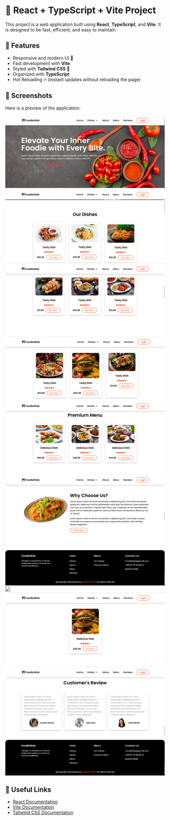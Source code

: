 # 🚀 React + TypeScript + Vite Project

This project is a web application built using **React**, **TypeScript**, and **Vite**. It is designed to be fast, efficient, and easy to maintain.

## 🌟 Features

- Responsive and modern UI 📱
- Fast development with **Vite**
- Styled with **Tailwind CSS** 🎨
- Organized with **TypeScript**
- Hot Reloading 🔥 (instant updates without reloading the page)

## 📸 Screenshots
Here is a preview of the application:

![App Preview](./public/capture1.png)
![](./public/capture2.png)
![](./public/capture3.png)
![](./public/capture4.png)
![](./public/capture5.png)
![](./public/capture6.png)
![](./public/capture7.png)
![](./public/capture.8png)
![](./public/capture9.png)
![](./public/capture10.png)
![](./public/capture11.png)

## 🔗 Useful Links
- [React Documentation](https://react.dev/)
- [Vite Documentation](https://vitejs.dev/)
- [Tailwind CSS Documentation](https://tailwindcss.com/)
